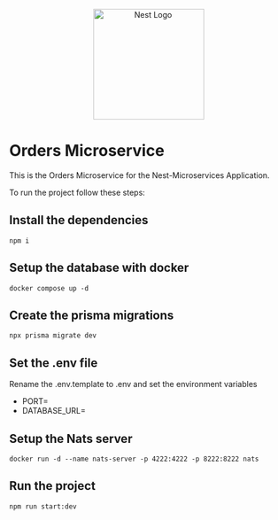 <p align="center">
  <a href="http://nestjs.com/" target="blank"><img src="https://nestjs.com/img/logo-small.svg" width="200" alt="Nest Logo" /></a>
</p>

[circleci-image]: https://img.shields.io/circleci/build/github/nestjs/nest/master?token=abc123def456
[circleci-url]: https://circleci.com/gh/nestjs/nest

# Orders Microservice
This is the Orders Microservice for the Nest-Microservices Application.

To run the project follow these steps:

## Install the dependencies
```
npm i
```

## Setup the database with docker
```
docker compose up -d
```

## Create the prisma migrations
```
npx prisma migrate dev
```

## Set the .env file
Rename the .env.template to .env and set the environment variables

- PORT=
- DATABASE_URL=

## Setup the Nats server
```
docker run -d --name nats-server -p 4222:4222 -p 8222:8222 nats
```

## Run the project
```
npm run start:dev
```
